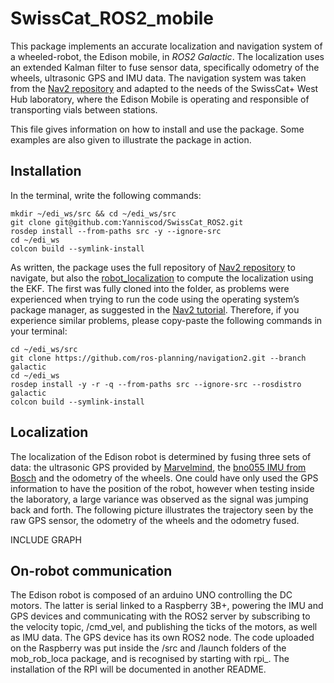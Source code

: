 # SwissCat_ROS2_mobile
This package implements an accurate localization and navigation system of a wheeled-robot, the Edison mobile, in *ROS2 Galactic*. The localization uses an extended Kalman filter to fuse sensor data, specifically odometry of the wheels, ultrasonic GPS and IMU data. The navigation system was taken from the [Nav2 repository](https://github.com/ros-planning/navigation2/tree/galactic) and adapted to the needs of the SwissCat+ West Hub laboratory, where the Edison Mobile is operating and responsible of transporting vials between stations.

This file gives information on how to install and use the package. Some examples are also given to illustrate the package in action.

## Installation
In the terminal, write the following commands:
```
mkdir ~/edi_ws/src && cd ~/edi_ws/src
git clone git@github.com:Yanniscod/SwissCat_ROS2.git
rosdep install --from-paths src -y --ignore-src
cd ~/edi_ws
colcon build --symlink-install
```

As written, the package uses the full repository of [Nav2 repository](https://github.com/ros-planning/navigation2/tree/galactic) to navigate, but also the [robot_localization](https://github.com/automaticaddison/robot_localization) to compute the localization using the EKF. The first was fully cloned into the folder, as problems were experienced when trying to run the code using the operating system’s package manager, as suggested in the [Nav2 tutorial](https://navigation.ros.org/getting_started/index.html). Therefore, if you experience similar problems, please copy-paste the following commands in your terminal:
```
cd ~/edi_ws/src
git clone https://github.com/ros-planning/navigation2.git --branch galactic
cd ~/edi_ws
rosdep install -y -r -q --from-paths src --ignore-src --rosdistro galactic
colcon build --symlink-install
```

## Localization
The localization of the Edison robot is determined by fusing three sets of data: the ultrasonic GPS provided by [Marvelmind](https://marvelmind.com/product/starter-set-super-mp-3d/), the [bno055 IMU from Bosch](https://www.bosch-sensortec.com/products/smart-sensor-systems/bno055/) and the odometry of the wheels. One could have only used the GPS information to have the position of the robot, however when testing inside the laboratory, a large variance was observed as the signal was jumping back and forth. The following picture illustrates the trajectory seen by the raw GPS sensor, the odometry of the wheels and the odometry fused. 

INCLUDE GRAPH 

## On-robot communication
The Edison robot is composed of an arduino UNO controlling the DC motors. The latter is serial linked to a Raspberry 3B+, powering the IMU and GPS devices and communicating with the ROS2 server by subscribing to the velocity topic, /cmd_vel, and publishing the ticks of the motors, as well as IMU data. The GPS device has its own ROS2 node. 
The code uploaded on the Raspberry was put inside the /src and /launch folders of the mob_rob_loca package, and is recognised by starting with rpi_. The installation of the RPI will be documented in another README.
